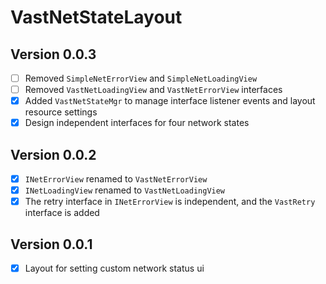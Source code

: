 # VastNetStateLayout

## Version 0.0.3

- [ ] Removed `SimpleNetErrorView` and `SimpleNetLoadingView`
- [ ] Removed `VastNetLoadingView` and `VastNetErrorView` interfaces
- [x] Added `VastNetStateMgr` to manage interface listener events and layout resource settings
- [x] Design independent interfaces for four network states

## Version 0.0.2

- [x] `INetErrorView` renamed to `VastNetErrorView`
- [x] `INetLoadingView` renamed to `VastNetLoadingView`
- [x] The retry interface in `INetErrorView` is independent, and the `VastRetry` interface is added

## Version 0.0.1

- [x] Layout for setting custom network status ui